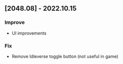 ## [2048.08] - 2022.10.15
### Improve
- UI improvements
### Fix
- Remove Idleverse toggle button (not useful in game)